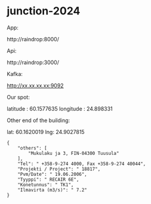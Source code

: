 # junction-2024

App:

http://raindrop:8000/

Api:

http://raindrop:3000/

Kafka:

http://xx.xx.xx.xx:9092

Our spot:


latitude : 60.1577635
longitude : 24.898331

Other end of the building:

lat: 60.1620019
lng: 24.9027815

```
{
    "others": [
        "Mukulaku ja 3, FIN-04300 Tuusula"
    ],
    "Tel": " +358-9-274 4000, Fax +358-9-274 40044",
    "Projekti / Project": " 18817",
    "Pvm/Date": " 19.06.2006",
    "Tyyppi": " RECAIR 6E",
    "Konetunnus": " TK1",
    "Ilmavirta (m3/s)": " 7.2"
}
```

